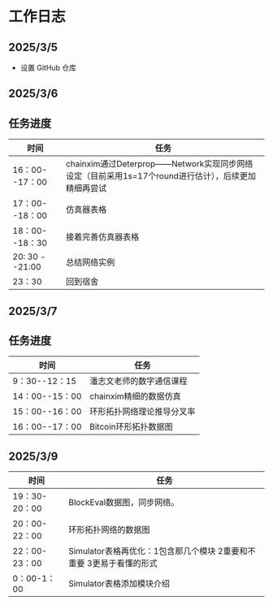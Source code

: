 # 工作日志

## 2025/3/5
- 设置 GitHub 仓库

## 2025/3/6



## 任务进度
| 时间                    | 任务  
|----------------         |--------
|16：00--17：00           |   chainxim通过Deterprop——Network实现同步网络设定（目前采用1s=17个round进行估计），后续更加精细再尝试
|17：00--18：00           |   仿真器表格
|18：00--18：30           |   接着完善仿真器表格
|20: 30 --21:00           |   总结网络实例
|23：30                   |回到宿舍


## 2025/3/7



## 任务进度
| 时间                    | 任务  
|----------------         |--------
|9：30--12：15           |   潘志文老师的数字通信课程
|14：00--15：00           |chainxim精细的数据仿真
|15：00--16：00           |环形拓扑网络理论推导分叉率
|16：00--17：00           |Bitcoin环形拓扑数据图


## 2025/3/9
| 时间                    | 任务  
|----------------         |--------
|19：30-20：00             |BlockEval数据图，同步网络。
|20：00-22：00             |环形拓扑网络的数据图
|22：00-23：00             |Simulator表格再优化：1包含那几个模块 2重要和不重要   3更易于看懂的形式
|0：00-1：00               |Simulator表格添加模块介绍

